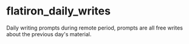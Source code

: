 # flatiron_daily_writes
Daily writing prompts during remote period, prompts are all free writes about the previous day's material.
